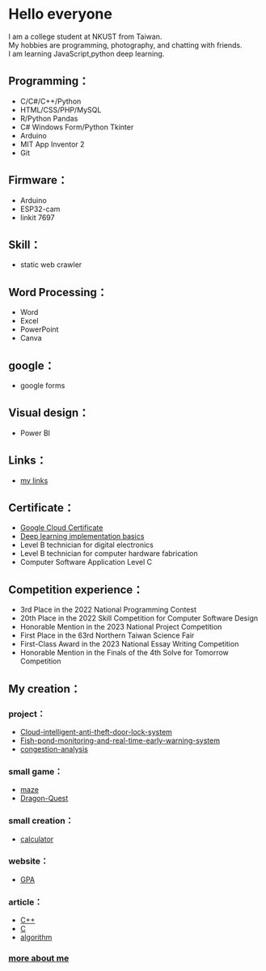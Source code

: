 # Hello everyone
I am a college student at NKUST from Taiwan.  
My hobbies are programming, photography, and chatting with friends.  
I am learning JavaScript,python deep learning.
## Programming：
- C/C#/C++/Python
- HTML/CSS/PHP/MySQL
- R/Python Pandas
- C# Windows Form/Python Tkinter
- Arduino
- MIT App Inventor 2
- Git
## Firmware：
- Arduino
- ESP32-cam
- linkit 7697
## Skill：
- static web crawler
## Word Processing：
- Word
- Excel
- PowerPoint
- Canva
## google：
- google forms
## Visual design：
- Power BI
## Links：
- [my links](https://bento.me/xixa3333)
## Certificate：
- [Google Cloud Certificate](https://partner.cloudskillsboost.google/public_profiles/dbc19dbb-8cce-44c3-8e39-60a41ee9b27f)
- [Deep learning implementation basics](https://edocr.com/v/ykygjo0z/xixa3333/i2024)
- Level B technician for digital electronics
- Level B technician for computer hardware fabrication
- Computer Software Application Level C
## Competition experience：
- 3rd Place in the 2022 National Programming Contest
- 20th Place in the 2022 Skill Competition for Computer Software Design
- Honorable Mention in the 2023 National Project Competition
- First Place in the 63rd Northern Taiwan Science Fair
- First-Class Award in the 2023 National Essay Writing Competition
- Honorable Mention in the Finals of the 4th Solve for Tomorrow Competition
## My creation：
### project：
- [Cloud-intelligent-anti-theft-door-lock-system ](https://github.com/xixa3333/Cloud-intelligent-anti-theft-door-lock-system)
- [Fish-pond-monitoring-and-real-time-early-warning-system](https://github.com/xixa3333/Fish-pond-monitoring-and-real-time-early-warning-system)
- [congestion-analysis](https://github.com/xixa3333/congestion-analysis)
### small game：
- [maze](https://github.com/xixa3333/maze)
- [Dragon-Quest](https://github.com/xixa3333/Dragon-Quest)
### small creation：
- [calculator](https://github.com/xixa3333/calculator)
### website：
- [GPA](https://github.com/xixa3333/GPA-website)
### article：
- [C++](https://github.com/xixa3333/C-Plus-Plus-Textbook/blob/main/%E7%9B%AE%E9%8C%84.md)
- [C](https://github.com/xixa3333/C-Textbook/blob/main/%E7%9B%AE%E9%8C%84.md)
- [algorithm](https://github.com/xixa3333/algorithm/blob/main/%E7%9B%AE%E9%8C%84.md)

### [more about me](https://bento.me/xixa3333)
